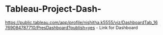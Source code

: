 # Tableau-Project-Dash-
https://public.tableau.com/app/profile/nishitha.k5555/viz/DashboardTab_16769084787710/PresDashboard?publish=yes   - Link for Dashboard 
